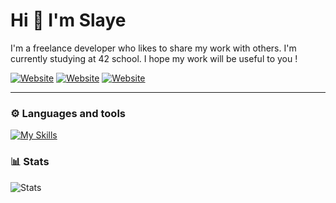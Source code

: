 # Hi 👋 I'm Slaye

I'm a freelance developer who likes to share my work with others. 
I'm currently studying at 42 school. I hope my work will be useful to you !

[![Website](https://img.shields.io/badge/School-100000?style=for-the-badge&logo=42&logoColor=white&labelColor=323232&color=646464)](https://42.fr/en/homepage/)
[![Website](https://img.shields.io/badge/uduterrage@gmail.com-100000?style=for-the-badge&logo=Gmail&logoColor=white&labelColor=FF0000&color=FF5353)](#)
[![Website](https://img.shields.io/badge/rejump-100000?style=for-the-badge&logo=Android&logoColor=white&labelColor=0048FF&color=487CFF)](#)

---

### ⚙️ Languages and tools

[![My Skills](https://skills.thijs.gg/icons?i=vscode,c,cs,python,unity)](#)

### 📊 Stats

![Stats](https://github-readme-stats.vercel.app/api?username=0Slaye&show_icons=true&theme=github_dark)
